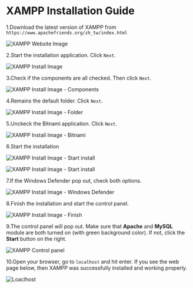 # XAMPP Installation Guide
1.Download the latest version of XAMPP from `https://www.apachefriends.org/zh_tw/index.html`

![XAMPP Website Image](http://i.imgur.com/3UKmE0S.png)

2.Start the installation application. Click `Next`.

![XAMPP Install Image](http://i.imgur.com/Bqr5RN2.png)

3.Check if the components are all checked. Then click `Next`.

![XAMPP Install Image - Components](http://i.imgur.com/NDcoXmu.png)

4.Remains the default folder. Click `Next`.

![XAMPP Install Image - Folder](http://i.imgur.com/GWRGJDs.png)

5.Unckeck the Bitnami application. Click `Next`.

![XAMPP Install Image - Bitnami](http://i.imgur.com/YS3UCLP.png)

6.Start the installation

![XAMPP Install Image - Start install](http://i.imgur.com/WsiHRCO.png)

![XAMPP Install Image - Start install](http://i.imgur.com/81FwK1f.png)

7.If the Windows Defender pop out, check both options.

![XAMPP Install Image - Windows Defender](http://i.imgur.com/OGh7wlu.png)

8.Finish the installation and start the control panel.

![XAMPP Install Image - Finish](http://i.imgur.com/VoF4ruQ.png)

9.The control panel will pop out. Make sure that **Apache** and **MySQL** module are both turned on (with green background color). If not, click the **Start** button on the right.

![XAMPP Control panel](http://i.imgur.com/duF9GmP.png)

10.Open your browser, go to `localhost` and hit enter. If you see the web page below, then XAMPP was successfully installed and working properly.

![Loaclhost](http://i.imgur.com/g4sW7ko.png)
